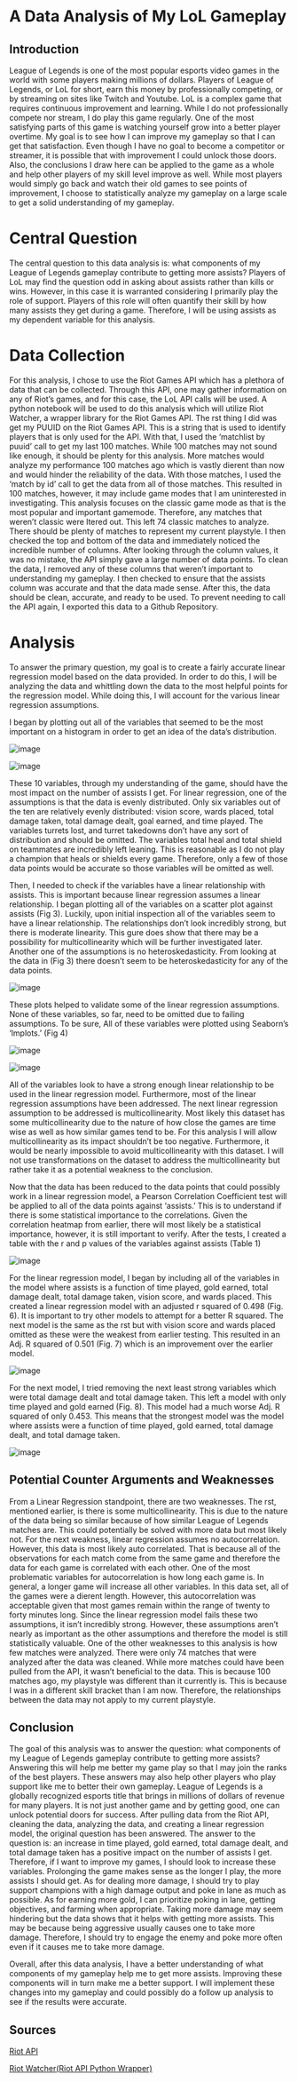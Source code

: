 # A Data Analysis of My LoL Gameplay

## Introduction 

League of Legends is one of the most popular esports video games in the world with some players
making millions of dollars. Players of League of Legends, or LoL for short, earn this money by
professionally competing, or by streaming on sites like Twitch and Youtube. LoL is a complex game
that requires continuous improvement and learning. While I do not professionally compete nor
stream, I do play this game regularly. One of the most satisfying parts of this game is watching yourself
grow into a better player overtime. My goal is to see how I can improve my gameplay so that I can get
that satisfaction. Even though I have no goal to become a competitor or streamer, it is possible that
with improvement I could unlock those doors. Also, the conclusions I draw here can be applied to the
game as a whole and help other players of my skill level improve as well. While most players would
simply go back and watch their old games to see points of improvement, I choose to statistically analyze
my gameplay on a large scale to get a solid understanding of my gameplay.

# Central Question 
The central question to this data analysis is: what components of my League of Legends gameplay
contribute to getting more assists? Players of LoL may find the question odd in asking about assists
rather than kills or wins. However, in this case it is warranted considering I primarily play the role of
support. Players of this role will often quantify their skill by how many assists they get during a game.
Therefore, I will be using assists as my dependent variable for this analysis.

# Data Collection
For this analysis, I chose to use the Riot Games API which has a plethora of data that can be collected.
Through this API, one may gather information on any of Riot’s games, and for this case, the LoL API
calls will be used. A python notebook will be used to do this analysis which will utilize Riot Watcher, a
wrapper library for the Riot Games API.
The rst thing I did was get my PUUID on the Riot Games API. This is a string that is used to identify
players that is only used for the API. With that, I used the ‘matchlist by puuid’ call to get my last 100
matches. While 100 matches may not sound like enough, it should be plenty for this analysis. More
matches would analyze my performance 100 matches ago which is vastly dierent than now and would
hinder the reliability of the data. With those matches, I used the ‘match by id’ call to get the data from
all of those matches. This resulted in 100 matches, however, it may include game modes that I am
uninterested in investigating. This analysis focuses on the classic game mode as that is the most popular
and important gamemode. Therefore, any matches that weren’t classic were ltered out. This left 74
classic matches to analyze. There should be plenty of matches to represent my current playstyle. I then
checked the top and bottom of the data and immediately noticed the incredible number of columns.
After looking through the column values, it was no mistake, the API simply gave a large number of
data points. To clean the data, I removed any of these columns that weren’t important to
understanding my gameplay. I then checked to ensure that the assists column was accurate and that the
data made sense. After this, the data should be clean, accurate, and ready to be used. To prevent
needing to call the API again, I exported this data to a Github Repository.

# Analysis 
To answer the primary question, my goal is to create a fairly accurate linear regression model based on
the data provided. In order to do this, I will be analyzing the data and whittling down the data to the
most helpful points for the regression model. While doing this, I will account for the various linear
regression assumptions.

I began by plotting out all of the variables that seemed to be the most important on a histogram in
order to get an idea of the data’s distribution.

![image](https://github.com/Dpere22/LoL-Data-Analysis/assets/142926404/9f563e00-7dfc-4afb-bef4-341bc9382a42)

![image](https://github.com/Dpere22/LoL-Data-Analysis/assets/142926404/ad810bed-586e-424a-9577-8af15e42f62f)

These 10 variables, through my understanding of the game, should have the most impact on the
number of assists I get. For linear regression, one of the assumptions is that the data is evenly
distributed. Only six variables out of the ten are relatively evenly distributed: vision score, wards placed,
total damage taken, total damage dealt, goal earned, and time played. The variables turrets lost, and
turret takedowns don’t have any sort of distribution and should be omitted. The variables total heal
and total shield on teammates are incredibly left leaning. This is reasonable as I do not play a champion
that heals or shields every game. Therefore, only a few of those data points would be accurate so those
variables will be omitted as well.

Then, I needed to check if the variables have a linear relationship with assists. This is important because
linear regression assumes a linear relationship. I began plotting all of the variables on a scatter plot
against assists (Fig 3). Luckily, upon initial inspection all of the variables seem to have a linear
relationship. The relationships don’t look incredibly strong, but there is moderate linearity. This gure
does show that there may be a possibility for multicollinearity which will be further investigated later.
Another one of the assumptions is no heteroskedasticity. From looking at the data in (Fig 3) there
doesn’t seem to be heteroskedasticity for any of the data points.

![image](https://github.com/Dpere22/LoL-Data-Analysis/assets/142926404/94f39773-9288-4386-bcc2-7208941f4d45)

These plots helped to validate some of the linear regression assumptions. None of these variables, so
far, need to be omitted due to failing assumptions. To be sure, All of these variables were plotted using
Seaborn’s ‘lmplots.’ (Fig 4)

![image](https://github.com/Dpere22/LoL-Data-Analysis/assets/142926404/8b47abec-2fa2-4390-82bb-4e877eb9e309)

![image](https://github.com/Dpere22/LoL-Data-Analysis/assets/142926404/e8d67d7c-80da-4228-861d-efb6ee575ded)

All of the variables look to have a strong enough linear relationship to be used in the linear regression model. Furthermore, most of the linear regression assumptions have been addressed. The next linear regression assumption to be addressed is multicollinearity. Most likely this dataset has some
multicollinearity due to the nature of how close the games are time wise as well as how similar games tend to be. For this analysis I will allow multicollinearity as its impact shouldn’t be too negative. Furthermore, it would be nearly impossible to avoid multicollinearity with this dataset. I will not use transformations on the dataset to address the multicollinearity but rather take it as a potential weakness to the conclusion.

Now that the data has been reduced to the data points that could possibly work in a linear regression
model, a Pearson Correlation Coefficient test will be applied to all of the data points against ‘assists.’ This is to understand if there is some statistical importance to the correlations. Given the correlation heatmap from earlier, there will most likely be a statistical importance, however, it is still important to verify. After the tests, I created a table with the r and p values of the variables against assists (Table 1)

![image](https://github.com/Dpere22/LoL-Data-Analysis/assets/142926404/78cf2967-3ca0-4691-9230-74623b3794d9)

For the linear regression model, I began by including all of the variables in the model where assists is a function of time played, gold earned, total damage dealt, total damage taken, vision score, and wards placed. This created a linear regression model with an adjusted r squared of 0.498 (Fig. 6). It is important to try other models to attempt for a better R squared. The next model is the same as the rst but with vision score and wards placed omitted as these were the weakest from earlier testing. This resulted in an Adj. R squared of 0.501 (Fig. 7) which is an improvement over the earlier model.

![image](https://github.com/Dpere22/LoL-Data-Analysis/assets/142926404/b9fbf16d-d91f-4891-8a59-2f351d9bfb23)

For the next model, I tried removing the next least strong variables which were total damage dealt and
total damage taken. This left a model with only time played and gold earned (Fig. 8). This model had a
much worse Adj. R squared of only 0.453. This means that the strongest model was the model where
assists were a function of time played, gold earned, total damage dealt, and total damage taken.

![image](https://github.com/Dpere22/LoL-Data-Analysis/assets/142926404/afa99be1-a1e0-44ca-aa75-350086cd7f76)

## Potential Counter Arguments and Weaknesses
From a Linear Regression standpoint, there are two weaknesses. The rst, mentioned earlier, is there is
some multicollinearity. This is due to the nature of the data being so similar because of how similar
League of Legends matches are. This could potentially be solved with more data but most likely not.
For the next weakness, linear regression assumes no autocorrelation. However, this data is most likely
auto correlated. That is because all of the observations for each match come from the same game and
therefore the data for each game is correlated with each other. One of the most problematic variables
for autocorrelation is how long each game is. In general, a longer game will increase all other variables.
In this data set, all of the games were a dierent length. However, this autocorrelation was acceptable
given that most games remain within the range of twenty to forty minutes long.
Since the linear regression model fails these two assumptions, it isn’t incredibly strong. However, these
assumptions aren’t nearly as important as the other assumptions and therefore the model is still
statistically valuable.
One of the other weaknesses to this analysis is how few matches were analyzed. There were only 74
matches that were analyzed after the data was cleaned. While more matches could have been pulled
from the API, it wasn’t beneficial to the data. This is because 100 matches ago, my playstyle was
different than it currently is. This is because I was in a different skill bracket than I am now. Therefore,
the relationships between the data may not apply to my current playstyle.

## Conclusion
The goal of this analysis was to answer the question: what components of my League of Legends
gameplay contribute to getting more assists? Answering this will help me better my game play so that I
may join the ranks of the best players. These answers may also help other players who play support like
me to better their own gameplay. League of Legends is a globally recognized esports title that brings in
millions of dollars of revenue for many players. It is not just another game and by getting good, one can
unlock potential doors for success.
After pulling data from the Riot API, cleaning the data, analyzing the data, and creating a linear
regression model, the original question has been answered. The answer to the question is: an increase
in time played, gold earned, total damage dealt, and total damage taken has a positive impact on the
number of assists I get. Therefore, if I want to improve my games, I should look to increase these
variables. Prolonging the game makes sense as the longer I play, the more assists I should get. As for
dealing more damage, I should try to play support champions with a high damage output and poke in
lane as much as possible. As for earning more gold, I can prioritize poking in lane, getting objectives,
and farming when appropriate. Taking more damage may seem hindering but the data shows that it
helps with getting more assists. This may be because being aggressive usually causes one to take more
damage. Therefore, I should try to engage the enemy and poke more often even if it causes me to take
more damage.

Overall, after this data analysis, I have a better understanding of what components of my gameplay
help me to get more assists. Improving these components will in turn make me a better support. I will
implement these changes into my gameplay and could possibly do a follow up analysis to see if the
results were accurate.

## Sources
[Riot API](https://developer.riotgames.com/apis)

[Riot Watcher(Riot API Python Wrapper)](https://github.com/pseudonym117/Riot-Watcher)








